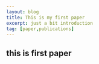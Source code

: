 ```yaml
---
layout: blog
title: This is my first paper
excerpt: just a bit introduction
tag: [paper,publications]
---
```



## this is first paper
